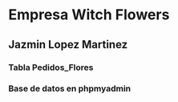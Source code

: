 # Empresa Witch Flowers
## Jazmin Lopez Martinez

### Tabla Pedidos_Flores

### Base de datos en phpmyadmin
